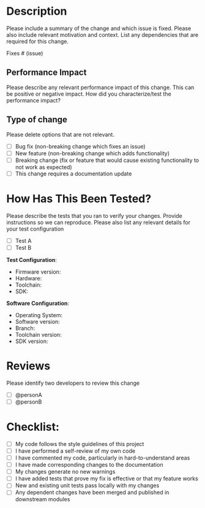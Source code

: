 # Description

Please include a summary of the change and which issue is fixed. Please also include relevant motivation and context. List any dependencies that are required for this change.

Fixes # (issue)

## Performance Impact

Please describe any relevant performance impact of this change. This can be positive or negative impact. How did you characterize/test the performance impact?

## Type of change

Please delete options that are not relevant.

- [ ] Bug fix (non-breaking change which fixes an issue)
- [ ] New feature (non-breaking change which adds functionality)
- [ ] Breaking change (fix or feature that would cause existing functionality to not work as expected)
- [ ] This change requires a documentation update

# How Has This Been Tested?

Please describe the tests that you ran to verify your changes. Provide instructions so we can reproduce. Please also list any relevant details for your test configuration

- [ ] Test A
- [ ] Test B

**Test Configuration**:
* Firmware version:
* Hardware:
* Toolchain:
* SDK:

**Software Configuration**:
* Operating System:
* Software version:
* Branch:
* Toolchain version:
* SDK version:

# Reviews

Please identify two developers to review this change

- [ ] @personA
- [ ] @personB

# Checklist:

- [ ] My code follows the style guidelines of this project
- [ ] I have performed a self-review of my own code
- [ ] I have commented my code, particularly in hard-to-understand areas
- [ ] I have made corresponding changes to the documentation
- [ ] My changes generate no new warnings
- [ ] I have added tests that prove my fix is effective or that my feature works
- [ ] New and existing unit tests pass locally with my changes
- [ ] Any dependent changes have been merged and published in downstream modules
